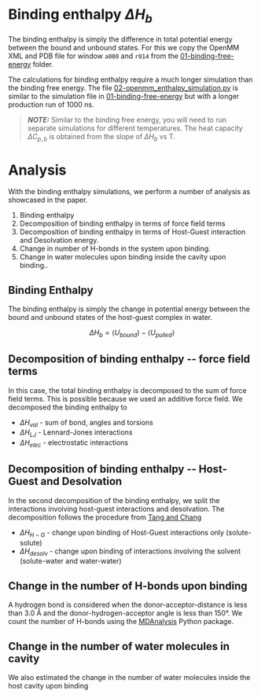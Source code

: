# Binding enthalpy $\Delta H_{b}$

The binding enthalpy is simply the difference in total potential energy between the bound and unbound states. For this we copy the OpenMM XML and PDB file for window `a000` and `r014` from the [01-binding-free-energy](../01-binding-free-energy/simulations) folder.

The calculations for binding enthalpy require a much longer simulation than the binding free energy. The file [02-openmm_enthalpy_simulation.py](02-openmm_enthalpy_simulation.py) is similar to the simulation file in [01-binding-free-energy](../01-binding-free-energy) but with a longer production run of 1000 ns.

> **_NOTE:_** Similar to the binding free energy, you will need to run separate simulations for different temperatures. The heat capacity $\Delta C_{p,b}$ is obtained from the slope of $\Delta H_{b}$ vs T.

# Analysis
With the binding enthalpy simulations, we perform a number of analysis as showcased in the paper.

1) Binding enthalpy
2) Decomposition of binding enthalpy in terms of force field terms
3) Decomposition of binding enthalpy in terms of Host-Guest interaction and Desolvation energy.
4) Change in number of H-bonds in the system upon binding.
5) Change in water molecules upon binding inside the cavity upon binding..

## Binding Enthalpy
The binding enthalpy is simply the change in potential energy between the bound and unbound states of the host-guest complex in water.

$$\Delta H_{b} = \langle U_{bound} \rangle - \langle U_{pulled} \rangle$$


## Decomposition of binding enthalpy -- force field terms
In this case, the total binding enthalpy is decomposed to the sum of force field terms. This is possible because we used an additive force field. We decomposed the binding enthalpy to

* $\Delta H_{val}$ - sum of bond, angles and torsions
* $\Delta H_{LJ}$ - Lennard-Jones interactions
* $\Delta H_{elec}$ - electrostatic interactions


## Decomposition of binding enthalpy -- Host-Guest and Desolvation
In the second decomposition of the binding enthalpy, we split the interactions involving host-guest interactions and desolvation. The decomposition follows the procedure from [Tang and Chang](https://doi.org/10.1021/acs.jctc.7b00899)

* $\Delta H_{H-G}$ - change upon binding of Host-Guest interactions only (solute-solute)
* $\Delta H_{desolv}$ - change upon binding of interactions involving the solvent (solute-water and water-water)

## Change in the number of H-bonds upon binding
A hydrogen bond is considered when the donor-acceptor-distance is less than 3.0 Å and the donor-hydrogen-acceptor angle is less than 150°. We count the number of H-bonds using the [MDAnalysis](https://github.com/MDAnalysis/mdanalysis) Python package.

## Change in the number of water molecules in cavity
We also estimated the change in the number of water molecules inside the host cavity upon binding